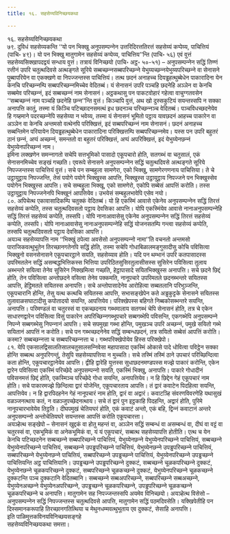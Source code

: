 ```yaml
---
title: १६. सहसेय्यविनिच्छयकथा

---
```

१६. सहसेय्यविनिच्छयकथा  
७९. दुविधं सहसेय्यकन्ति ‘‘यो पन भिक्खु अनुपसम्पन्‍नेन उत्तरिदिरत्ततिरत्तं सहसेय्यं कप्पेय्य, पाचित्तियं (पाचि॰ ४९)। यो पन भिक्खु मातुगामेन सहसेय्यं कप्पेय्य, पाचित्तिय’’न्ति (पाचि॰ ५६) एवं वुत्तं सहसेय्यसिक्खापदद्वयं सन्धाय वुत्तं। तत्रायं विनिच्छयो (पाचि॰ अट्ठ॰ ५०-५१) – अनुपसम्पन्‍नेन सद्धिं तिण्णं रत्तीनं उपरि चतुत्थदिवसे अत्थङ्गते सूरिये सब्बच्छन्‍नसब्बपरिच्छन्‍ने येभुय्यच्छन्‍नयेभुय्यपरिच्छन्‍ने वा सेनासने पुब्बापरियेन वा एकक्खणे वा निपज्‍जन्तस्स पाचित्तियं। तत्थ छदनं अनाहच्‍च दियड्ढहत्थुब्बेधेन पाकारादिना येन केनचि परिच्छन्‍नम्पि सब्बपरिच्छन्‍नमिच्‍चेव वेदितब्बं। यं सेनासनं उपरि पञ्‍चहि छदनेहि अञ्‍ञेन वा केनचि सब्बमेव परिच्छन्‍नं, इदं सब्बच्छन्‍नं नाम सेनासनं। अट्ठकथासु पन पाकटवोहारं गहेत्वा वाचुग्गतवसेन ‘‘सब्बच्छन्‍नं नाम पञ्‍चहि छदनेहि छन्‍न’’न्ति वुत्तं। किञ्‍चापि वुत्तं, अथ खो दुस्सकुटियं सयन्तस्सपि न सक्‍का अनापत्ति कातुं, तस्मा यं किञ्‍चि पटिच्छादनसमत्थं इध छदनञ्‍च परिच्छन्‍नञ्‍च वेदितब्बं। पञ्‍चविधच्छदनेयेव हि गय्हमाने पदरच्छन्‍नेपि सहसेय्या न भवेय्य, तस्मा यं सेनासनं भूमितो पट्ठाय यावछदनं आहच्‍च पाकारेन वा अञ्‍ञेन वा केनचि अन्तमसो वत्थेनपि परिक्खित्तं, इदं सब्बपरिच्छन्‍नं नाम सेनासनं। छदनं अनाहच्‍च सब्बन्तिमेन परियायेन दियड्ढहत्थुब्बेधेन पाकारादिना परिक्खित्तम्पि सब्बपरिच्छन्‍नमेव। यस्स पन उपरि बहुतरं ठानं छन्‍नं, अप्पं अच्छन्‍नं, समन्ततो वा बहुतरं परिक्खित्तं, अप्पं अपरिक्खित्तं, इदं येभुय्येनछन्‍नं येभुय्येनपरिच्छन्‍नं नाम।  
इमिना लक्खणेन समन्‍नागतो सचेपि सत्तभूमिको पासादो एकूपचारो होति, सतगब्भं वा चतुसालं, एकं सेनासनमिच्‍चेव सङ्खं गच्छति। एवरूपे सेनासने अनुपसम्पन्‍नेन सद्धिं चतुत्थदिवसे अत्थङ्गते सूरिये निपज्‍जन्तस्स पाचित्तियं वुत्तं। सचे पन सम्बहुला सामणेरा, एको भिक्खु, सामणेरगणनाय पाचित्तिया। ते चे उट्ठायुट्ठाय निपज्‍जन्ति, तेसं पयोगे पयोगे भिक्खुस्स आपत्ति, भिक्खुस्स उट्ठायुट्ठाय निपज्‍जने पन भिक्खुस्सेव पयोगेन भिक्खुस्स आपत्ति। सचे सम्बहुला भिक्खू, एको सामणेरो, एकोपि सब्बेसं आपत्तिं करोति। तस्स उट्ठायुट्ठाय निपज्‍जनेनपि भिक्खूनं आपत्तियेव। उभयेसं सम्बहुलभावेपि एसेव नयो।  
८०. अपिचेत्थ एकावासादिकम्पि चतुक्‍कं वेदितब्बं। यो हि एकस्मिं आवासे एकेनेव अनुपसम्पन्‍नेन सद्धिं तिरत्तं सहसेय्यं कप्पेति, तस्स चतुत्थदिवसतो पट्ठाय देवसिका आपत्ति। योपि एकस्मिंयेव आवासे नानाअनुपसम्पन्‍नेहि सद्धिं तिरत्तं सहसेय्यं कप्पेति, तस्सपि। योपि नानाआवासेसु एकेनेव अनुपसम्पन्‍नेन सद्धिं तिरत्तं सहसेय्यं कप्पेति, तस्सपि। योपि नानाआवासेसु नानाअनुपसम्पन्‍नेहि सद्धिं योजनसतम्पि गन्त्वा सहसेय्यं कप्पेति, तस्सपि चतुत्थदिवसतो पट्ठाय देवसिका आपत्ति।  
अयञ्‍च सहसेय्यापत्ति नाम ‘‘भिक्खुं ठपेत्वा अवसेसो अनुपसम्पन्‍नो नामा’’ति वचनतो अन्तमसो पाराजिकवत्थुभूतेन तिरच्छानगतेनपि सद्धिं होति, तस्मा सचेपि गोधाबिळालमङ्गुसादीसु कोचि पविसित्वा भिक्खुनो वसनसेनासने एकूपचारट्ठाने सयति, सहसेय्याव होति। यदि पन थम्भानं उपरि कतपासादस्स उपरिमतलेन सद्धिं असम्बद्धभित्तिकस्स भित्तिया उपरिठितसुसिरतुलासीसस्स सुसिरेन पविसित्वा तुलाय अब्भन्तरे सयित्वा तेनेव सुसिरेन निक्खमित्वा गच्छति, हेट्ठापासादे सयितभिक्खुस्स अनापत्ति। सचे छदने छिद्दं होति, तेन पविसित्वा अन्तोछदने वसित्वा तेनेव पक्‍कमति, नानूपचारे उपरिमतले छदनब्भन्तरे सयितस्स आपत्ति, हेट्ठिमतले सयितस्स अनापत्ति। सचे अन्तोपासादेनेव आरोहित्वा सब्बतलानि परिभुञ्‍जन्ति, एकूपचारानि होन्ति, तेसु यत्थ कत्थचि सयितस्स आपत्ति, सभासङ्खेपेन कते अड्ढकुट्टके सेनासने सयितस्स तुलावाळसघाटादीसु कपोतादयो सयन्ति, आपत्तियेव। परिक्खेपस्स बहिगते निब्बकोसब्भन्तरे सयन्ति, अनापत्ति। परिमण्डलं वा चतुरस्सं वा एकच्छदनाय गब्भमालाय सतगब्भं चेपि सेनासनं होति, तत्र चे एकेन साधारणद्वारेन पविसित्वा विसुं पाकारेन अपरिच्छिन्‍नगब्भूपचारे सब्बगब्भेपि पविसन्ति, एकगब्भेपि अनुपसम्पन्‍ने निपन्‍ने सब्बगब्भेसु निपन्‍नानं आपत्ति। सचे सपमुखा गब्भा होन्ति, पमुखञ्‍च उपरि अच्छन्‍नं, पमुखे सयितो गब्भे सयितानं आपत्तिं न करोति। सचे पन गब्भच्छदनेनेव सद्धिं सम्बन्धछदनं, तत्र सयितो सब्बेसं आपत्तिं करोति। कस्मा? सब्बच्छन्‍नत्ता च सब्बपरिच्छन्‍नत्ता च। गब्भपरिक्खेपोयेव हिस्स परिक्खेपो।  
८१. येपि एकसालद्विसालतिसालचतुसालसन्‍निवेसा महापासादा एकस्मिं ओकासे पादे धोवित्वा पविट्ठेन सक्‍का होन्ति सब्बत्थ अनुपरिगन्तुं, तेसुपि सहसेय्यापत्तिया न मुच्‍चति। सचे तस्मिं तस्मिं ठाने उपचारं परिच्छिन्दित्वा कता होन्ति, एकूपचारट्ठानेयेव आपत्ति। द्वीहि द्वारेहि युत्तस्स सुधाछदनमण्डपस्स मज्झे पाकारं करोन्ति, एकेन द्वारेन पविसित्वा एकस्मिं परिच्छेदे अनुपसम्पन्‍नो सयति, एकस्मिं भिक्खु, अनापत्ति। पाकारे गोधादीनं पविसनमत्तं छिद्दं होति, एकस्मिञ्‍च परिच्छेदे गोधा सयन्ति, अनापत्तियेव। न हि छिद्देन गेहं एकूपचारं नाम होति। सचे पाकारमज्झे छिन्दित्वा द्वारं योजेन्ति, एकूपचारताय आपत्ति। तं द्वारं कवाटेन पिदहित्वा सयन्ति, आपत्तियेव। न हि द्वारपिदहनेन गेहं नानूपचारं नाम होति, द्वारं वा अद्वारं। कवाटञ्हि संवरणविवरणेहि यथासुखं वळञ्‍जनत्थाय कतं, न वळञ्‍जुपच्छेदनत्थाय। सचे तं द्वारं पुन इट्ठकाहि पिदहन्ति, अद्वारं होति, पुरिमे नानूपचारभावेयेव तिट्ठति। दीघपमुखं चेतियघरं होति, एकं कवाटं अन्तो, एकं बहि, द्विन्‍नं कवाटानं अन्तरे अनुपसम्पन्‍नो अन्तोचेतियघरे सयन्तस्स आपत्तिं करोति एकूपचारत्ता।  
अयञ्हेत्थ सङ्खेपो – सेनासनं खुद्दकं वा होतु महन्तं वा, अञ्‍ञेन सद्धिं सम्बन्धं वा असम्बन्धं वा, दीघं वा वट्टं वा चतुरस्सं वा, एकभूमिकं वा अनेकभूमिकं वा, यं यं एकूपचारं, सब्बत्थ सहसेय्यापत्ति होतीति। एत्थ च येन केनचि पटिच्छदनेन सब्बच्छन्‍ने सब्बपरिच्छन्‍ने पाचित्तियं, येभुय्येनछन्‍ने येभुय्येनपरिच्छन्‍ने पाचित्तियं, सब्बच्छन्‍ने येभुय्येनपरिच्छन्‍ने पाचित्तियं, सब्बच्छन्‍ने उपड्ढपरिच्छन्‍ने पाचित्तियं, येभुय्येनछन्‍ने उपड्ढपरिच्छन्‍ने पाचित्तियं, सब्बपरिच्छन्‍ने येभुय्येनछन्‍ने पाचित्तियं, सब्बपरिच्छन्‍ने उपड्ढच्छन्‍ने पाचित्तियं, येभुय्येनपरिच्छन्‍ने उपड्ढच्छन्‍ने पाचित्तियन्ति अट्ठ पाचित्तियानि। उपड्ढच्छन्‍ने उपड्ढपरिच्छन्‍ने दुक्‍कटं, सब्बच्छन्‍ने चूळकपरिच्छन्‍ने दुक्‍कटं, येभुय्येनछन्‍ने चूळकपरिच्छन्‍ने दुक्‍कटं, सब्बपरिच्छन्‍ने चूळकच्छन्‍ने दुक्‍कटं, येभुय्येनपरिच्छन्‍ने चूळकच्छन्‍ने दुक्‍कटन्ति पञ्‍च दुक्‍कटानि वेदितब्बानि। सब्बच्छन्‍ने सब्बअपरिच्छन्‍ने, सब्बपरिच्छन्‍ने सब्बअच्छन्‍ने, येभुय्येनअच्छन्‍ने येभुय्येनअपरिच्छन्‍ने, उपड्ढच्छन्‍ने चूळकपरिच्छन्‍ने, उपड्ढपरिच्छन्‍ने चूळकच्छन्‍ने चूळकपरिच्छन्‍ने च अनापत्ति। मातुगामेन सह निपज्‍जन्तस्सपि अयमेव विनिच्छयो। अयञ्हेत्थ विसेसो – अनुपसम्पन्‍नेन सद्धिं निपज्‍जन्तस्स चतुत्थदिवसे आपत्ति, मातुगामेन सद्धिं पठमदिवसेति। यक्खिपेतीहि पन दिस्समानकरूपाहि तिरच्छानगतित्थिया च मेथुनधम्मवत्थुभूताय एव दुक्‍कटं, सेसाहि अनापत्ति।  
इति पाळिमुत्तकविनयविनिच्छयसङ्गहे  
सहसेय्यविनिच्छयकथा समत्ता।  